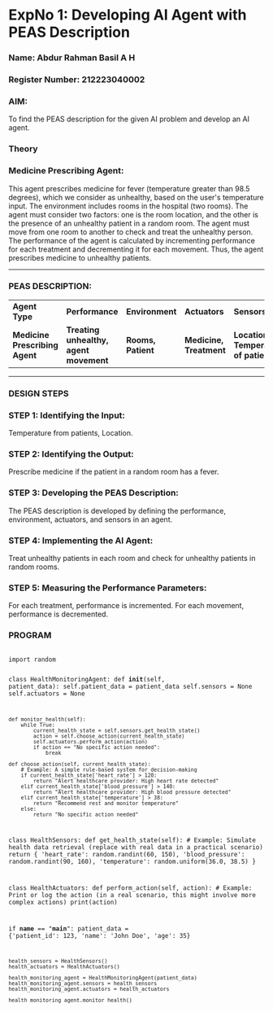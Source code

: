 <h1>ExpNo 1: Developing AI Agent with PEAS Description</h1>
<h3>Name: Abdur Rahman Basil A H</h3>
<h3>Register Number: 212223040002</h3>

<h3>AIM:</h3>
<p>To find the PEAS description for the given AI problem and develop an AI agent.</p>

<h3>Theory</h3>
<h3>Medicine Prescribing Agent:</h3>
<p>This agent prescribes medicine for fever (temperature greater than 98.5 degrees), which we consider as unhealthy, based on the user's temperature input. The environment includes rooms in the hospital (two rooms). The agent must consider two factors: one is the room location, and the other is the presence of an unhealthy patient in a random room. The agent must move from one room to another to check and treat the unhealthy person. The performance of the agent is calculated by incrementing performance for each treatment and decrementing it for each movement. Thus, the agent prescribes medicine to unhealthy patients.</p>

<hr>

<h3>PEAS DESCRIPTION:</h3>
<table>
  <tr>
    <td><strong>Agent Type</strong></td>
    <td><strong>Performance</strong></td>
    <td><strong>Environment</strong></td>
    <td><strong>Actuators</strong></td>
    <td><strong>Sensors</strong></td>
  </tr>
  <tr>
    <td><strong>Medicine Prescribing Agent</strong></td>
    <td><strong>Treating unhealthy, agent movement</strong></td>
    <td><strong>Rooms, Patient</strong></td>
    <td><strong>Medicine, Treatment</strong></td>
    <td><strong>Location, Temperature of patient</strong></td>
  </tr>
</table>

<hr>

<h3>DESIGN STEPS</h3>
<h3>STEP 1: Identifying the Input:</h3>
<p>Temperature from patients, Location.</p>

<h3>STEP 2: Identifying the Output:</h3>
<p>Prescribe medicine if the patient in a random room has a fever.</p>

<h3>STEP 3: Developing the PEAS Description:</h3>
<p>The PEAS description is developed by defining the performance, environment, actuators, and sensors in an agent.</p>

<h3>STEP 4: Implementing the AI Agent:</h3>
<p>Treat unhealthy patients in each room and check for unhealthy patients in random rooms.</p>

<h3>STEP 5: Measuring the Performance Parameters:</h3>
<p>For each treatment, performance is incremented. For each movement, performance is decremented.</p>

<h3>PROGRAM</h3>
<pre>
<code>
import random

class HealthMonitoringAgent:
    def __init__(self, patient_data):
        self.patient_data = patient_data
        self.sensors = None
        self.actuators = None

    def monitor_health(self):
        while True:
            current_health_state = self.sensors.get_health_state()
            action = self.choose_action(current_health_state)
            self.actuators.perform_action(action)
            if action == "No specific action needed":
                break

    def choose_action(self, current_health_state):
        # Example: A simple rule-based system for decision-making
        if current_health_state['heart_rate'] > 120:
            return "Alert healthcare provider: High heart rate detected"
        elif current_health_state['blood_pressure'] > 140:
            return "Alert healthcare provider: High blood pressure detected"
        elif current_health_state['temperature'] > 38:
            return "Recommend rest and monitor temperature"
        else:
            return "No specific action needed"

class HealthSensors:
    def get_health_state(self):
        # Example: Simulate health data retrieval (replace with real data in a practical scenario)
        return {
            'heart_rate': random.randint(60, 150),
            'blood_pressure': random.randint(90, 160),
            'temperature': random.uniform(36.0, 38.5)
        }

class HealthActuators:
    def perform_action(self, action):
        # Example: Print or log the action (in a real scenario, this might involve more complex actions)
        print(action)

if __name__ == "__main__":
    patient_data = {'patient_id': 123, 'name': 'John Doe', 'age': 35}
    
    health_sensors = HealthSensors()
    health_actuators = HealthActuators()
    
    health_monitoring_agent = HealthMonitoringAgent(patient_data)
    health_monitoring_agent.sensors = health_sensors
    health_monitoring_agent.actuators = health_actuators
    
    health_monitoring_agent.monitor_health()
</code>
</pre>
